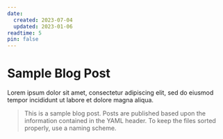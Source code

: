 ```yaml
---
date:
  created: 2023-07-04
  updated: 2023-01-06
readtime: 5
pin: false
---
```


# Sample Blog Post

Lorem ipsum dolor sit amet, consectetur adipiscing elit, sed do eiusmod tempor incididunt ut labore et dolore magna aliqua.

>This is a sample blog post. Posts are published based upon the information contained in the YAML header. To keep the files sorted properly, use a naming scheme.

<!--Enter the file naming scheme here with a legend below-->